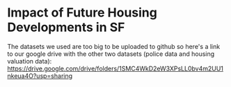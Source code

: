# Impact of Future Housing Developments in SF
The datasets we used are too big to be uploaded to github so here's a link to our google drive with the other two datasets (police data and housing valuation data): https://drive.google.com/drive/folders/1SMC4WkD2eW3XPsLL0bv4m2UU1nkeua4O?usp=sharing
